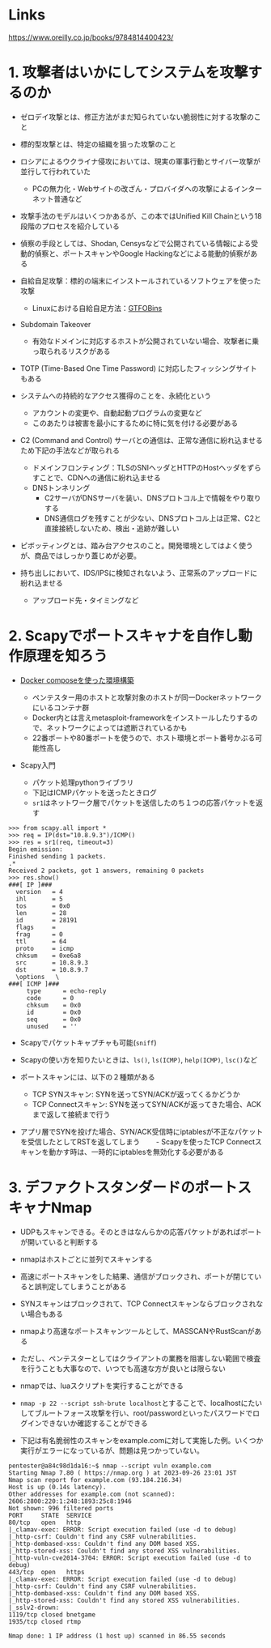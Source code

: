 # Links

https://www.oreilly.co.jp/books/9784814400423/

# 1. 攻撃者はいかにしてシステムを攻撃するのか

- ゼロデイ攻撃とは、修正方法がまだ知られていない脆弱性に対する攻撃のこと
- 標的型攻撃とは、特定の組織を狙った攻撃のこと
- ロシアによるウクライナ侵攻においては、現実の軍事行動とサイバー攻撃が並行して行われていた
  - PCの無力化・Webサイトの改ざん・プロバイダへの攻撃によるインターネット普通など
- 攻撃手法のモデルはいくつかあるが、この本ではUnified Kill Chainという18段階のプロセスを紹介している
- 偵察の手段としては、Shodan, Censysなどで公開されている情報による受動的偵察と、ポートスキャンやGoogle Hackingなどによる能動的偵察がある
- 自給自足攻撃：標的の端末にインストールされているソフトウェアを使った攻撃
  - Linuxにおける自給自足方法：[GTFOBins](https://gtfobins.github.io/)

- Subdomain Takeover
  - 有効なドメインに対応するホストが公開されていない場合、攻撃者に乗っ取られるリスクがある

- TOTP (Time-Based One Time Password) に対応したフィッシングサイトもある
- システムへの持続的なアクセス獲得のことを、永続化という
  - アカウントの変更や、自動起動プログラムの変更など
  - このあたりは被害を最小にするために特に気を付ける必要がある

- C2 (Command and Control) サーバとの通信は、正常な通信に紛れ込ませるため下記の手法などが取られる
  - ドメインフロンティング：TLSのSNIヘッダとHTTPのHostヘッダをずらすことで、CDNへの通信に紛れ込ませる
  - DNSトンネリング
    - C2サーバがDNSサーバを装い、DNSプロトコル上で情報をやり取りする
    - DNS通信ログを残すことが少ない、DNSプロトコル上は正常、C2と直接接続しないため、検出・追跡が難しい

- ピボッティングとは、踏み台アクセスのこと。開発環境としてはよく使うが、商品ではしっかり蓋じめが必要。
- 持ち出しにおいて、IDS/IPSに検知されないよう、正常系のアップロードに紛れ込ませる
  - アップロード先・タイミングなど

# 2. Scapyでポートスキャナを自作し動作原理を知ろう

- [Docker composeを使った環境構築](https://github.com/oreilly-japan/pentest-starting-with-port-scanner/blob/main/containers/README.md)
  - ペンテスター用のホストと攻撃対象のホストが同一Dockerネットワークにいるコンテナ群
  - Docker内とは言えmetasploit-frameworkをインストールしたりするので、ネットワークによっては遮断されているかも
  - 22番ポートや80番ポートを使うので、ホスト環境とポート番号かぶる可能性高し

- Scapy入門
  - パケット処理pythonライブラリ
  - 下記はICMPパケットを送ったときログ
  - `sr1`はネットワーク層でパケットを送信したのち１つの応答パケットを返す

```
>>> from scapy.all import *
>>> req = IP(dst="10.8.9.3")/ICMP()
>>> res = sr1(req, timeout=3)
Begin emission:
Finished sending 1 packets.
.*
Received 2 packets, got 1 answers, remaining 0 packets
>>> res.show()
###[ IP ]### 
  version   = 4
  ihl       = 5
  tos       = 0x0
  len       = 28
  id        = 28191
  flags     = 
  frag      = 0
  ttl       = 64
  proto     = icmp
  chksum    = 0xe6a8
  src       = 10.8.9.3
  dst       = 10.8.9.7
  \options   \
###[ ICMP ]### 
     type      = echo-reply
     code      = 0
     chksum    = 0x0
     id        = 0x0
     seq       = 0x0
     unused    = ''
```

- Scapyでパケットキャプチャも可能(`sniff`)
- Scapyの使い方を知りたいときは、`ls()`, `ls(ICMP)`, `help(ICMP)`, `lsc()`など

- ポートスキャンには、以下の２種類がある
  - TCP SYNスキャン: SYNを送ってSYN/ACKが返ってくるかどうか
  - TCP Connectスキャン: SYNを送ってSYN/ACKが返ってきた場合、ACKまで返して接続まで行う
 
- アプリ層でSYNを投げた場合、SYN/ACK受信時にiptablesが不正なパケットを受信したとしてRSTを返してしまう
　　- Scapyを使ったTCP Connectスキャンを動かす時は、一時的にiptablesを無効化する必要がある

# 3. デファクトスタンダードのポートスキャナNmap

- UDPもスキャンできる。そのときはなんらかの応答パケットがあればポートが開いていると判断する
- nmapはホストごとに並列でスキャンする

- 高速にポートスキャンをした結果、通信がブロックされ、ポートが閉じていると誤判定してしまうことがある
- SYNスキャンはブロックされて、TCP Connectスキャンならブロックされない場合もある

- nmapより高速なポートスキャンツールとして、MASSCANやRustScanがある
- ただし、ペンテスターとしてはクライアントの業務を阻害しない範囲で検査を行うことも大事なので、いつでも高速な方が良いとは限らない

- nmapでは、luaスクリプトを実行することができる
- `nmap -p 22 --script ssh-brute localhost`とすることで、localhostにたいしてブルートフォース攻撃を行い、root/passwordといったパスワードでログインできないか確認することができる
- 下記は有名脆弱性のスキャンをexample.comに対して実施した例。いくつか実行がエラーになっているが、問題は見つかっていない。

```
pentester@a84c98d1da16:~$ nmap --script vuln example.com
Starting Nmap 7.80 ( https://nmap.org ) at 2023-09-26 23:01 JST
Nmap scan report for example.com (93.184.216.34)
Host is up (0.14s latency).
Other addresses for example.com (not scanned): 2606:2800:220:1:248:1893:25c8:1946
Not shown: 996 filtered ports
PORT     STATE  SERVICE
80/tcp   open   http
|_clamav-exec: ERROR: Script execution failed (use -d to debug)
|_http-csrf: Couldn't find any CSRF vulnerabilities.
|_http-dombased-xss: Couldn't find any DOM based XSS.
|_http-stored-xss: Couldn't find any stored XSS vulnerabilities.
|_http-vuln-cve2014-3704: ERROR: Script execution failed (use -d to debug)
443/tcp  open   https
|_clamav-exec: ERROR: Script execution failed (use -d to debug)
|_http-csrf: Couldn't find any CSRF vulnerabilities.
|_http-dombased-xss: Couldn't find any DOM based XSS.
|_http-stored-xss: Couldn't find any stored XSS vulnerabilities.
|_sslv2-drown: 
1119/tcp closed bnetgame
1935/tcp closed rtmp

Nmap done: 1 IP address (1 host up) scanned in 86.55 seconds
```

